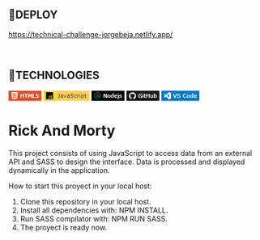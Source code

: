 ## **📌DEPLOY**

https://technical-challenge-jorgebeja.netlify.app/

<br />

## **📌TECHNOLOGIES**
![Alt text](./assets/tec1.png)
![Alt text](./assets/tec2.png)
![Alt text](./assets/tec3.png)
![Alt text](./assets/tec4.png)
![Alt text](./assets/tec5.png)

# **Rick And Morty** 

This project consists of using JavaScript to access data from an external API and SASS to design the interface. 
Data is processed and displayed dynamically in the application.

How to start this proyect in your local host:

1. Clone this repository in your local host.
2. Install all dependencies with: NPM INSTALL.
3. Run SASS compilator with: NPM RUN SASS.
4. The proyect is ready now.


